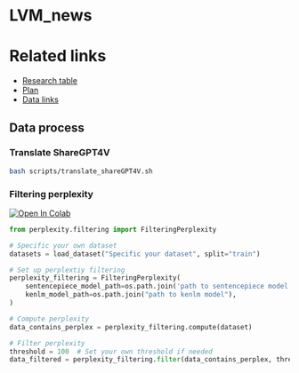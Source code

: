# LVM_news

# Related links
- [Research table](https://docs.google.com/spreadsheets/d/1vyrTQXRajDJKLXUbnCXR9W2y6laMAA-QIVyfEFwZK90)
- [Plan](https://docs.google.com/spreadsheets/d/1YYDdRC7O1qT5ohtrKYfYk_c3d_lVyu_1yXrUHG4IXYw)
- [Data links](https://docs.google.com/spreadsheets/d/1lstqYdnrjCtzUT2nCCcNZ3iVba6ynOAnp3CegbBnas4)

## Data process

### Translate ShareGPT4V
```bash
bash scripts/translate_shareGPT4V.sh
```

### Filtering perplexity
[![Open In Colab](https://colab.research.google.com/assets/colab-badge.svg)](https://colab.research.google.com/github/Oztobuzz/Vista/blob/main/examples/filter_perplexity.ipynb)

``` python
from perplexity.filtering import FilteringPerplexity

# Specific your own dataset
datasets = load_dataset("Specific your dataset", split="train")

# Set up perplextiy filtering
perplexity_filtering = FilteringPerplexity(
    sentencepiece_model_path=os.path.join('path to sentencepiece model'),
    kenlm_model_path=os.path.join("path to kenlm model"),
)

# Compute perplexity
data_contains_perplex = perplexity_filtering.compute(dataset)

# Filter perplexity
threshold = 100  # Set your own threshold if needed
data_filtered = perplexity_filtering.filter(data_contains_perplex, threshold=threshold)
```